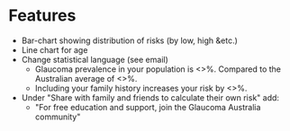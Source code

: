 Features
========

- Bar-chart showing distribution of risks (by low, high &etc.)
- Line chart for age
- Change statistical language (see email)
  - Glaucoma prevalence in your population is <>%. Compared to the Australian average of <>%.
  - Including your family history increases your risk by <>%.
- Under "Share with family and friends to calculate their own risk" add:
  - "For free education and support, join the Glaucoma Australia community"
